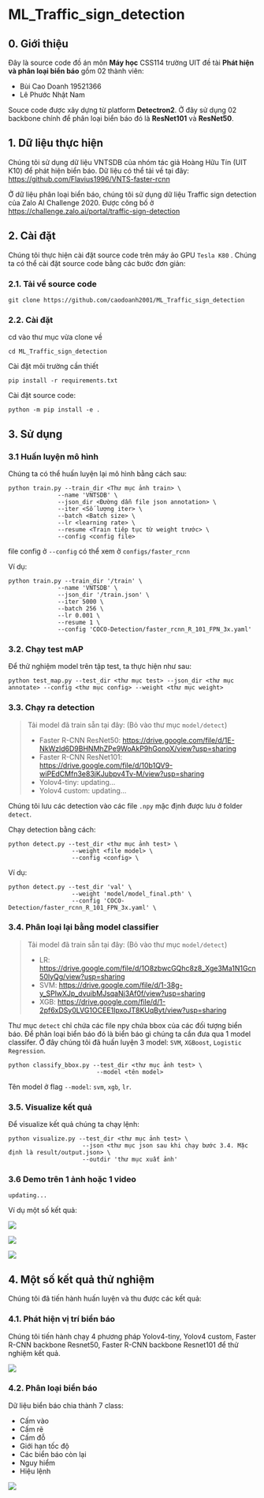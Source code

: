 # ML_Traffic_sign_detection

## 0. Giới thiệu

Đây là source code đồ án môn <b>Máy học</b> CSS114 trường UIT đề tài <b>Phát hiện và phân loại biển báo</b> gồm 02 thành viên:
- Bùi Cao Doanh 19521366
- Lê Phước Nhật Nam

Souce code được xây dựng từ platform <b>Detectron2</b>. Ở đây sử dụng 02 backbone chính để phân loại biển báo đó là <b>ResNet101</b> và <b>ResNet50</b>.

## 1. Dữ liệu thực hiện

Chúng tôi sử dụng dữ liệu VNTSDB của nhóm tác giả Hoàng Hữu Tín (UIT K10) để phát hiện biển báo. Dữ liệu có thể tải về tại đây: https://github.com/Flavius1996/VNTS-faster-rcnn

Ở dữ liệu phân loại biển báo, chúng tôi sử dụng dữ liệu Traffic sign detection của Zalo AI Challenge 2020. Được công bố ở https://challenge.zalo.ai/portal/traffic-sign-detection

## 2. Cài đặt

Chúng tôi thực hiện cài đặt source code trên máy ảo GPU `Tesla K80` . Chúng ta có thể cài đặt source code bằng các bước đơn giản:

### 2.1. Tải về source code

```
git clone https://github.com/caodoanh2001/ML_Traffic_sign_detection
```

### 2.2. Cài đặt
cd vào thư mục vừa clone về
```
cd ML_Traffic_sign_detection
```
Cài đặt môi trường cần thiết
```
pip install -r requirements.txt
```
Cài đặt source code:
```
python -m pip install -e .
```
## 3. Sử dụng

### 3.1 Huấn luyện mô hình

Chúng ta có thể huấn luyện lại mô hình bằng cách sau:

```
python train.py --train_dir <Thư mục ảnh train> \
              --name 'VNTSDB' \
              --json_dir <Đường dẫn file json annotation> \
              --iter <Số lượng iter> \
              --batch <Batch size> \
              --lr <learning rate> \
              --resume <Train tiêp tục từ weight trước> \
              --config <config file>
```

file config ở `--config` có thể xem ở `configs/faster_rcnn`

Ví dụ:

```
python train.py --train_dir '/train' \
              --name 'VNTSDB' \
              --json_dir '/train.json' \
              --iter 5000 \
              --batch 256 \
              --lr 0.001 \
              --resume 1 \
              --config 'COCO-Detection/faster_rcnn_R_101_FPN_3x.yaml'
```

### 3.2. Chạy test mAP

Để thử nghiệm model trên tập test, ta thực hiện như sau:

```
python test_map.py --test_dir <thư mục test> --json_dir <thư mục annotate> --config <thư mục config> --weight <thư mục weight>
```

### 3.3. Chạy ra detection

> Tải model đã train sẵn tại đây: (Bỏ vào thư mục `model/detect`)
> - Faster R-CNN ResNet50: https://drive.google.com/file/d/1E-NkWzld6D9BHNMhZPe9WoAkP9hGonoX/view?usp=sharing
> - Faster R-CNN ResNet101: https://drive.google.com/file/d/10b1QV9-wiPEdCMfn3e83jKJubpv4Tv-M/view?usp=sharing
> - Yolov4-tiny: updating...
> - Yolov4 custom: updating...

Chúng tôi lưu các detection vào các file `.npy` mặc định được lưu ở folder `detect`.

Chạy detection bằng cách:
```
python detect.py --test_dir <thư mục ảnh test> \
                  --weight <file model> \
                  --config <config> \
```
Ví dụ:

```
python detect.py --test_dir 'val' \
                  --weight 'model/model_final.pth' \
                  --config 'COCO-Detection/faster_rcnn_R_101_FPN_3x.yaml' \
```
### 3.4. Phân loại lại bằng model classifier

> Tải model đã train sẵn tại đây: (Bỏ vào thư mục `model/detect`)
> - LR: https://drive.google.com/file/d/1O8zbwcGQhc8z8_Xge3Ma1N1Gcn50lyQg/view?usp=sharing
> - SVM: https://drive.google.com/file/d/1-38g-y_SPlwXJp_dvuibMJsqaNj3Af0f/view?usp=sharing
> - XGB: https://drive.google.com/file/d/1-2pf6xDSy0LVG1OCEE1IpxoJT8KUqByt/view?usp=sharing

Thư mục `detect` chỉ chứa các file npy chứa bbox của các đối tượng biển báo. Để phân loại biển báo đó là biển báo gì chúng ta cần đưa qua 1 model classifer. Ở đây chúng tôi đã huấn luyện 3 model: `SVM`, `XGBoost`, `Logistic Regression`.

```
python classify_bbox.py --test_dir <thư mục ảnh test> \
                         --model <tên model>
```
Tên model ở flag `--model`: `svm`, `xgb`, `lr`.

### 3.5. Visualize kết quả

Để visualize kết quả chúng ta chạy lệnh:

```
python visualize.py --test_dir <thư mục ảnh test> \
                     --json <thư mục json sau khi chạy bước 3.4. Mặc định là result/output.json> \
                     --outdir 'thư mục xuất ảnh'
```

### 3.6 Demo trên 1 ảnh hoặc 1 video

```
updating...
```

Ví dụ một số kết quả:

![](https://i.imgur.com/l4eTvYT.jpg)

![](https://i.imgur.com/16nAD76.jpg)

![](https://i.imgur.com/xX58uUa.jpg)

## 4. Một số kết quả thử nghiệm

Chúng tôi đã tiến hành huấn luyện và thu được các kết quả:

### 4.1. Phát hiện vị trí biển báo

Chúng tôi tiến hành chạy 4 phương pháp Yolov4-tiny, Yolov4 custom, Faster R-CNN backbone Resnet50, Faster R-CNN backbone Resnet101 để thử nghiệm kết quả.

![](https://i.imgur.com/5CuUlZS.png)

### 4.2. Phân loại biển báo

Dữ liệu biển báo chia thành 7 class:
- Cấm vào
- Cấm rẽ
- Cấm đỗ
- Giới hạn tốc độ
- Các biển báo còn lại
- Nguy hiểm
- Hiệu lệnh

![](https://i.imgur.com/fjhI9Ls.png)
